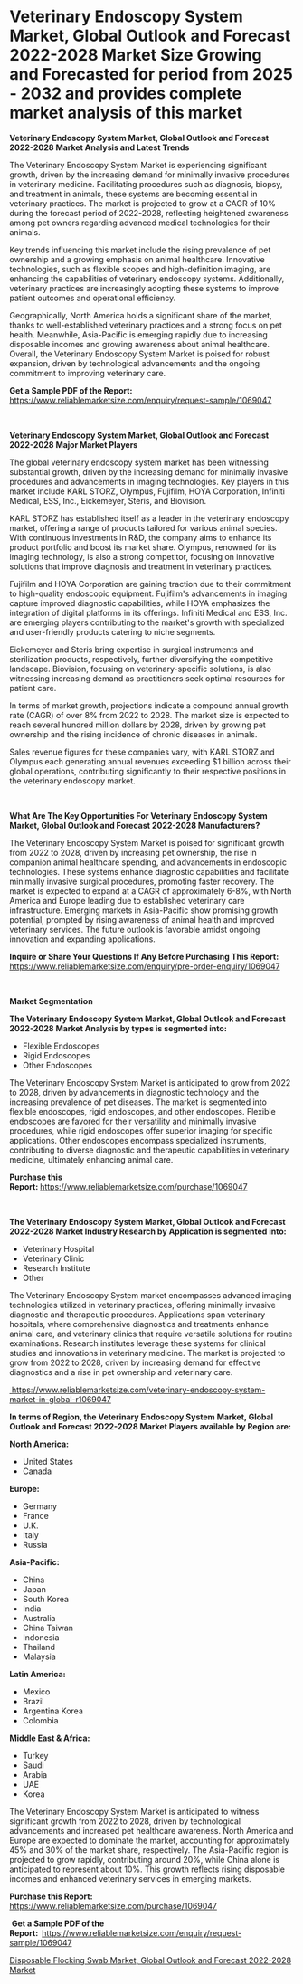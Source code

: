 <p><h1>Veterinary Endoscopy System Market, Global Outlook and Forecast 2022-2028 Market Size Growing and Forecasted for period from 2025 - 2032 and provides complete market analysis of this market</h1></p><p><strong>Veterinary Endoscopy System Market, Global Outlook and Forecast 2022-2028 Market Analysis and Latest Trends</strong></p>
<p><p>The Veterinary Endoscopy System Market is experiencing significant growth, driven by the increasing demand for minimally invasive procedures in veterinary medicine. Facilitating procedures such as diagnosis, biopsy, and treatment in animals, these systems are becoming essential in veterinary practices. The market is projected to grow at a CAGR of 10% during the forecast period of 2022-2028, reflecting heightened awareness among pet owners regarding advanced medical technologies for their animals. </p><p>Key trends influencing this market include the rising prevalence of pet ownership and a growing emphasis on animal healthcare. Innovative technologies, such as flexible scopes and high-definition imaging, are enhancing the capabilities of veterinary endoscopy systems. Additionally, veterinary practices are increasingly adopting these systems to improve patient outcomes and operational efficiency.</p><p>Geographically, North America holds a significant share of the market, thanks to well-established veterinary practices and a strong focus on pet health. Meanwhile, Asia-Pacific is emerging rapidly due to increasing disposable incomes and growing awareness about animal healthcare. Overall, the Veterinary Endoscopy System Market is poised for robust expansion, driven by technological advancements and the ongoing commitment to improving veterinary care.</p></p>
<p><strong>Get a Sample PDF of the Report:&nbsp;</strong> <a href="https://www.reliablemarketsize.com/enquiry/request-sample/1069047?utm_campaign=3094&utm_medium=2&utm_source=Github&utm_content=ia&utm_term=21032025&utm_id=veterinary-endoscopy-system-market-global-outlook-and-forecast-2022-2028">https://www.reliablemarketsize.com/enquiry/request-sample/1069047</a></p>
<p>&nbsp;</p>
<p><strong>Veterinary Endoscopy System Market, Global Outlook and Forecast 2022-2028 Major Market Players</strong></p>
<p><p>The global veterinary endoscopy system market has been witnessing substantial growth, driven by the increasing demand for minimally invasive procedures and advancements in imaging technologies. Key players in this market include KARL STORZ, Olympus, Fujifilm, HOYA Corporation, Infiniti Medical, ESS, Inc., Eickemeyer, Steris, and Biovision.</p><p>KARL STORZ has established itself as a leader in the veterinary endoscopy market, offering a range of products tailored for various animal species. With continuous investments in R&D, the company aims to enhance its product portfolio and boost its market share. Olympus, renowned for its imaging technology, is also a strong competitor, focusing on innovative solutions that improve diagnosis and treatment in veterinary practices.</p><p>Fujifilm and HOYA Corporation are gaining traction due to their commitment to high-quality endoscopic equipment. Fujifilm's advancements in imaging capture improved diagnostic capabilities, while HOYA emphasizes the integration of digital platforms in its offerings. Infiniti Medical and ESS, Inc. are emerging players contributing to the market's growth with specialized and user-friendly products catering to niche segments.</p><p>Eickemeyer and Steris bring expertise in surgical instruments and sterilization products, respectively, further diversifying the competitive landscape. Biovision, focusing on veterinary-specific solutions, is also witnessing increasing demand as practitioners seek optimal resources for patient care.</p><p>In terms of market growth, projections indicate a compound annual growth rate (CAGR) of over 8% from 2022 to 2028. The market size is expected to reach several hundred million dollars by 2028, driven by growing pet ownership and the rising incidence of chronic diseases in animals.</p><p>Sales revenue figures for these companies vary, with KARL STORZ and Olympus each generating annual revenues exceeding $1 billion across their global operations, contributing significantly to their respective positions in the veterinary endoscopy market.</p></p>
<p>&nbsp;</p>
<p><strong>What Are The Key Opportunities For Veterinary Endoscopy System Market, Global Outlook and Forecast 2022-2028 Manufacturers?</strong></p>
<p><p>The Veterinary Endoscopy System Market is poised for significant growth from 2022 to 2028, driven by increasing pet ownership, the rise in companion animal healthcare spending, and advancements in endoscopic technologies. These systems enhance diagnostic capabilities and facilitate minimally invasive surgical procedures, promoting faster recovery. The market is expected to expand at a CAGR of approximately 6-8%, with North America and Europe leading due to established veterinary care infrastructure. Emerging markets in Asia-Pacific show promising growth potential, prompted by rising awareness of animal health and improved veterinary services. The future outlook is favorable amidst ongoing innovation and expanding applications.</p></p>
<p><strong>Inquire or Share Your Questions If Any Before Purchasing This Report:</strong> <a href="https://www.reliablemarketsize.com/enquiry/pre-order-enquiry/1069047?utm_campaign=3094&utm_medium=2&utm_source=Github&utm_content=ia&utm_term=21032025&utm_id=veterinary-endoscopy-system-market-global-outlook-and-forecast-2022-2028">https://www.reliablemarketsize.com/enquiry/pre-order-enquiry/1069047</a></p>
<p>&nbsp;</p>
<p><strong>Market Segmentation</strong></p>
<p><strong>The Veterinary Endoscopy System Market, Global Outlook and Forecast 2022-2028 Market Analysis by types is segmented into:</strong></p>
<p><ul><li>Flexible Endoscopes</li><li>Rigid Endoscopes</li><li>Other Endoscopes</li></ul></p>
<p><p>The Veterinary Endoscopy System Market is anticipated to grow from 2022 to 2028, driven by advancements in diagnostic technology and the increasing prevalence of pet diseases. The market is segmented into flexible endoscopes, rigid endoscopes, and other endoscopes. Flexible endoscopes are favored for their versatility and minimally invasive procedures, while rigid endoscopes offer superior imaging for specific applications. Other endoscopes encompass specialized instruments, contributing to diverse diagnostic and therapeutic capabilities in veterinary medicine, ultimately enhancing animal care.</p></p>
<p><strong>Purchase this Report:&nbsp;</strong><a href="https://www.reliablemarketsize.com/purchase/1069047?utm_campaign=3094&utm_medium=2&utm_source=Github&utm_content=ia&utm_term=21032025&utm_id=veterinary-endoscopy-system-market-global-outlook-and-forecast-2022-2028">https://www.reliablemarketsize.com/purchase/1069047</a></p>
<p>&nbsp;</p>
<p><strong>The Veterinary Endoscopy System Market, Global Outlook and Forecast 2022-2028 Market Industry Research by Application is segmented into:</strong></p>
<p><ul><li>Veterinary Hospital</li><li>Veterinary Clinic</li><li>Research Institute</li><li>Other</li></ul></p>
<p><p>The Veterinary Endoscopy System market encompasses advanced imaging technologies utilized in veterinary practices, offering minimally invasive diagnostic and therapeutic procedures. Applications span veterinary hospitals, where comprehensive diagnostics and treatments enhance animal care, and veterinary clinics that require versatile solutions for routine examinations. Research institutes leverage these systems for clinical studies and innovations in veterinary medicine. The market is projected to grow from 2022 to 2028, driven by increasing demand for effective diagnostics and a rise in pet ownership and veterinary care.</p></p>
<p><a href="https://www.reliablemarketsize.com/veterinary-endoscopy-system-market-in-global-r1069047?utm_campaign=3094&utm_medium=2&utm_source=Github&utm_content=ia&utm_term=21032025&utm_id=veterinary-endoscopy-system-market-global-outlook-and-forecast-2022-2028">&nbsp;https://www.reliablemarketsize.com/veterinary-endoscopy-system-market-in-global-r1069047</a></p>
<p><strong>In terms of Region, the Veterinary Endoscopy System Market, Global Outlook and Forecast 2022-2028 Market Players available by Region are:</strong></p>
<p>
    <p> <strong> North America: </strong>
        <ul>
            <li>United States</li>
            <li>Canada</li>
        </ul>
        </p> 
    <p> <strong> Europe: </strong>
        <ul>
            <li>Germany</li>
            <li>France</li>
            <li>U.K.</li>
            <li>Italy</li>
            <li>Russia</li>
        </ul>
        </p> 
    <p> <strong> Asia-Pacific: </strong>
        <ul>
            <li>China</li>
            <li>Japan</li>
            <li>South Korea</li>
            <li>India</li>
            <li>Australia</li>
            <li>China Taiwan</li>
            <li>Indonesia</li>
            <li>Thailand</li>
            <li>Malaysia</li>
        </ul>
        </p> 
    <p> <strong> Latin America: </strong>
        <ul>
            <li>Mexico</li>
            <li>Brazil</li>
            <li>Argentina Korea</li>
            <li>Colombia</li>
        </ul>
        </p> 
    <p> <strong> Middle East & Africa: </strong>
        <ul>
            <li>Turkey</li>
            <li>Saudi</li>
            <li>Arabia</li>
            <li>UAE</li>
            <li>Korea</li>
        </ul>
    </p>
    </p>
<p><p>The Veterinary Endoscopy System Market is anticipated to witness significant growth from 2022 to 2028, driven by technological advancements and increased pet healthcare awareness. North America and Europe are expected to dominate the market, accounting for approximately 45% and 30% of the market share, respectively. The Asia-Pacific region is projected to grow rapidly, contributing around 20%, while China alone is anticipated to represent about 10%. This growth reflects rising disposable incomes and enhanced veterinary services in emerging markets.</p></p>
<p><strong>Purchase this Report: </strong><a href="https://www.reliablemarketsize.com/purchase/1069047?utm_campaign=3094&utm_medium=2&utm_source=Github&utm_content=ia&utm_term=21032025&utm_id=veterinary-endoscopy-system-market-global-outlook-and-forecast-2022-2028">https://www.reliablemarketsize.com/purchase/1069047</a></p>
<p>&nbsp;<strong>Get a Sample PDF of the Report:&nbsp;&nbsp;</strong><a href="https://www.reliablemarketsize.com/enquiry/request-sample/1069047?utm_campaign=3094&utm_medium=2&utm_source=Github&utm_content=ia&utm_term=21032025&utm_id=veterinary-endoscopy-system-market-global-outlook-and-forecast-2022-2028">https://www.reliablemarketsize.com/enquiry/request-sample/1069047</a></p>
<p><strong></strong></p>
<p><p><a href="https://github.com/lizonbochil23/Market-Research-Report-List-1/blob/main/disposable-flocking-swab-market-global-outlook-and-forecast-2022-2028-market.md?utm_campaign=3094&utm_medium=2&utm_source=Github&utm_content=ia&utm_term=21032025&utm_id=veterinary-endoscopy-system-market-global-outlook-and-forecast-2022-2028">Disposable Flocking Swab Market, Global Outlook and Forecast 2022-2028 Market</a></p></p>